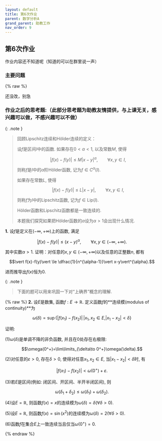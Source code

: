 ```yaml
---
layout: default
title: 第6次作业
parent: 数学分析A
grand_parent: 助教工作
nav_order: 9
---
```


## 第6次作业

作业内容还不知道呢（知道的可以在群里说一声）

### 主要问题

{% raw %}

还没改，别急

### 作业之后的思考题:（此部分思考题为助教友情提供，与上课无关，感兴趣可以做，不感兴趣可以不做）

{: .note }
> 回顾Lipschitz连续和Hölder连续的定义：
>
> 设$f$是区间$I$中的函数. 如果存在$0 < \alpha < 1$, 以及常数$M$, 使得
> 
> $$|f(x)-f(y)|\le M|x-y|^{\alpha}, \qquad \forall x,y\in I,$$
>
> 则称$f$是$I$中的$\alpha$阶Hölder函数, 记为$f\in C^{\alpha}(I)$. 
>
> 如果存在常数$L$, 使得
>
> $$|f(x)-f(y)|\le L|x-y|, \qquad \forall x,y\in I,$$
>
> 则称$f$为$I$中的Lipschitz函数, 记为$f\in \mathrm{Lip}(I)$.
>
> Hölder函数和Lipschitz函数都是一致连续的. 
>
> 本题我们探究如果把Hölder函数的$\alpha$设为$\alpha>1$会出现什么情况. 

**1.** 设$f$是定义在$(-\infty,+\infty)$上的函数, 满足

$$|f(x)-f(y)|\le(x-y)^{\alpha},  \qquad \forall x,y\in(-\infty,+\infty).$$

其中实数$\alpha>1$. 
证明：对任意的$x,y\in(-\infty,+\infty)$以及任意的正整数$n$, 都有

$$\vert f(x)-f(y)\vert \le \dfrac{1}{n^{\alpha-1}}\vert x-y\vert^{\alpha}.$$

进而推导出$f(x)$恒为$0$.


{: .note }
> 下面的题可以用来巩固一下对“上确界”概念的理解.

{% raw %}
**2.** 设$E$是数集, 函数$f:E\to\mathbb{R}$. 定义函数$f$的**连续模(modulus of continuity)**为

$$\omega(\delta)=\sup\{|f(x_1)-f(x_2)|\,|x_1,x_2\in E, |x_1-x_2| < \delta\}$$

证明: 

(1)$\omega(\delta)$是单调不降的非负函数, 并且在$0$处存在右极限:

$$\omega(0^+)=\lim\limits_{\delta\to 0^+}\omega(\delta).$$

(2)对任意的$\varepsilon>0$, 存在$\delta > 0$, 使得对任意$x_1,x_2\in E$, 当$\vert x_1 - x_2 \vert < \delta$时, 有

$$|f(x_1)-f(x_2)| < \omega(0^+) + \varepsilon.$$

(3)若$E$是区间(例如: 闭区间、开区间、半开半闭区间), 则

$$\omega(\delta_1+\delta_2) \le \omega(\delta_1) + \omega(\delta_2).$$

(4)设$E=\mathbb{R}$, 则函数$f(x)=x$的连续模为$\omega(\delta)=\delta(\forall \delta>0)$.

(5)设$E=\mathbb{R}$, 则函数$f(x)=\sin(x^2)$的连续模为$\omega(\delta)=2(\forall \delta>0)$.

(6)函数$f$在集合$E$上一致连续当且仅当$\omega(0^+)=0$. 


{% endraw %}
